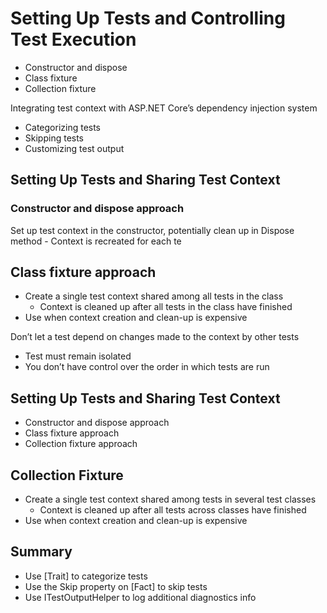 # Setting Up Tests and Controlling Test Execution

- Constructor and dispose
- Class fixture
- Collection fixture

Integrating test context with ASP.NET Core’s dependency injection system

 - Categorizing tests
 - Skipping tests
 - Customizing test output

## Setting Up Tests and Sharing Test Context

### Constructor and dispose approach

Set up test context in the constructor, potentially clean up in Dispose method
    - Context is recreated for each te

## Class fixture approach

- Create a single test context shared among all tests in the class
    - Context is cleaned up after all tests in the class have finished
- Use when context creation and clean-up is expensive

Don’t let a test depend on changes made to the context by other tests
- Test must remain isolated
- You don’t have control over the order in which tests are run

## Setting Up Tests and Sharing Test Context

 - Constructor and dispose approach
 - Class fixture approach
 - Collection fixture approach

## Collection Fixture

- Create a single test context shared among tests in several test classes
    - Context is cleaned up after all tests across classes have finished
- Use when context creation and clean-up is expensive

## Summary

- Use [Trait] to categorize tests
- Use the Skip property on [Fact] to skip tests
- Use ITestOutputHelper to log additional diagnostics info

